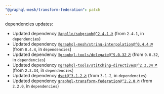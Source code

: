 ```yaml
---
"@graphql-mesh/transform-federation": patch
---
```

dependencies updates:
  - Updated dependency [`@apollo/subgraph@^2.4.1` ↗︎](https://www.npmjs.com/package/@apollo/subgraph/v/2.4.1) (from `2.4.1`, in `dependencies`)
  - Updated dependency [`@graphql-mesh/string-interpolation@^0.4.4` ↗︎](https://www.npmjs.com/package/@graphql-mesh/string-interpolation/v/0.4.4) (from `0.4.4`, in `dependencies`)
  - Updated dependency [`@graphql-tools/delegate@^9.0.32` ↗︎](https://www.npmjs.com/package/@graphql-tools/delegate/v/9.0.32) (from `9.0.32`, in `dependencies`)
  - Updated dependency [`@graphql-tools/stitching-directives@^2.3.34` ↗︎](https://www.npmjs.com/package/@graphql-tools/stitching-directives/v/2.3.34) (from `2.3.34`, in `dependencies`)
  - Updated dependency [`dset@^3.1.2` ↗︎](https://www.npmjs.com/package/dset/v/3.1.2) (from `3.1.2`, in `dependencies`)
  - Updated dependency [`graphql-transform-federation@^2.2.0` ↗︎](https://www.npmjs.com/package/graphql-transform-federation/v/2.2.0) (from `2.2.0`, in `dependencies`)
